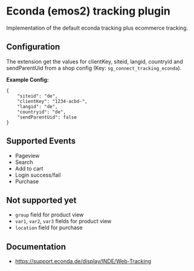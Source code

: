 # Econda (emos2) tracking plugin

Implementation of the default econda tracking plus ecommerce tracking.

## Configuration

The extension get the values for clientKey, siteid, langid, countryid and sendParentUid from a shop config (Key: `sg_connect_tracking_econda`).

**Example Config:** 
```
{
    "siteid": "de",
    "clientKey": "1234-acbd-",
    "langid": "de",
    "countryid": "de",
    "sendParentUid": false
}
```

## Supported Events
- Pageview
- Search
- Add to cart
- Login success/fail
- Purchase

## Not supported yet
- `group` field for product view
- `var1`, `var2`, `var3` fields for product view
- `location` field for purchase

## Documentation
- https://support.econda.de/display/INDE/Web-Tracking

